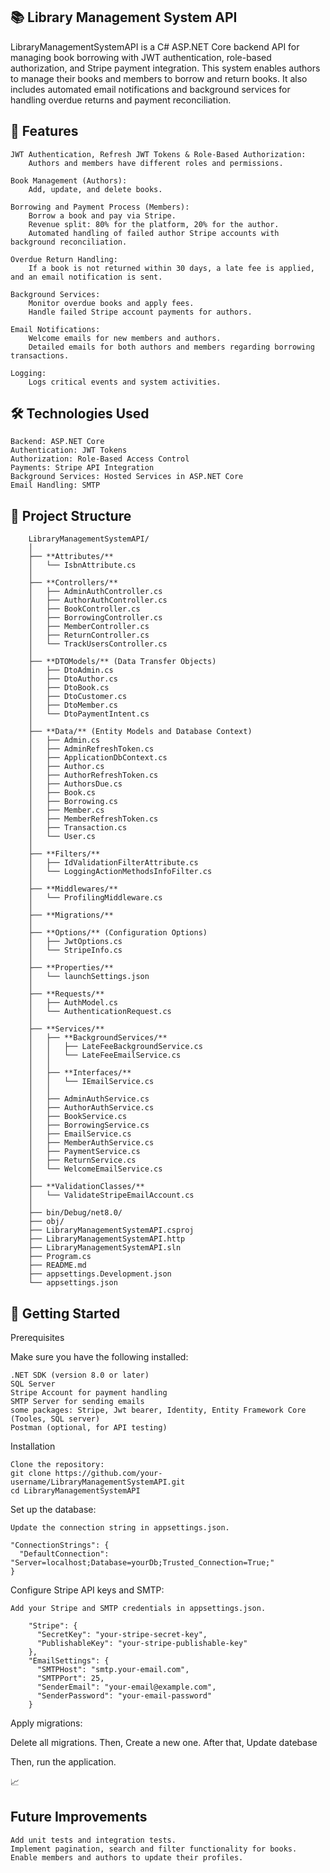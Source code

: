<h2>📚 Library Management System API</h2>

LibraryManagementSystemAPI is a C# ASP.NET Core backend API for managing book borrowing with JWT authentication, role-based authorization, and Stripe payment integration. This system enables authors to manage their books and members to borrow and return books. It also includes automated email notifications and background services for handling overdue returns and payment reconciliation.

<h2>🌟 Features</h2>

    JWT Authentication, Refresh JWT Tokens & Role-Based Authorization:
        Authors and members have different roles and permissions.

    Book Management (Authors):
        Add, update, and delete books.

    Borrowing and Payment Process (Members):
        Borrow a book and pay via Stripe.
        Revenue split: 80% for the platform, 20% for the author.
        Automated handling of failed author Stripe accounts with background reconciliation.

    Overdue Return Handling:
        If a book is not returned within 30 days, a late fee is applied, and an email notification is sent.

    Background Services:
        Monitor overdue books and apply fees.
        Handle failed Stripe account payments for authors.

    Email Notifications:
        Welcome emails for new members and authors.
        Detailed emails for both authors and members regarding borrowing transactions.

    Logging:
        Logs critical events and system activities.

 <h2>🛠️ Technologies Used</h2>

    Backend: ASP.NET Core
    Authentication: JWT Tokens
    Authorization: Role-Based Access Control
    Payments: Stripe API Integration
    Background Services: Hosted Services in ASP.NET Core
    Email Handling: SMTP

<h2>📂 Project Structure</h2>


        LibraryManagementSystemAPI/  
        │  
        ├── **Attributes/**  
        │   └── IsbnAttribute.cs  
        │  
        ├── **Controllers/**  
        │   ├── AdminAuthController.cs  
        │   ├── AuthorAuthController.cs  
        │   ├── BookController.cs  
        │   ├── BorrowingController.cs  
        │   ├── MemberController.cs  
        │   ├── ReturnController.cs  
        │   └── TrackUsersController.cs  
        │  
        ├── **DTOModels/** (Data Transfer Objects)  
        │   ├── DtoAdmin.cs  
        │   ├── DtoAuthor.cs  
        │   ├── DtoBook.cs  
        │   ├── DtoCustomer.cs  
        │   ├── DtoMember.cs  
        │   └── DtoPaymentIntent.cs  
        │  
        ├── **Data/** (Entity Models and Database Context)  
        │   ├── Admin.cs  
        │   ├── AdminRefreshToken.cs  
        │   ├── ApplicationDbContext.cs  
        │   ├── Author.cs  
        │   ├── AuthorRefreshToken.cs  
        │   ├── AuthorsDue.cs  
        │   ├── Book.cs  
        │   ├── Borrowing.cs  
        │   ├── Member.cs  
        │   ├── MemberRefreshToken.cs  
        │   ├── Transaction.cs  
        │   └── User.cs  
        │  
        ├── **Filters/**  
        │   ├── IdValidationFilterAttribute.cs  
        │   └── LoggingActionMethodsInfoFilter.cs  
        │  
        ├── **Middlewares/**  
        │   └── ProfilingMiddleware.cs  
        │  
        ├── **Migrations/**  
        │  
        ├── **Options/** (Configuration Options)  
        │   ├── JwtOptions.cs  
        │   └── StripeInfo.cs  
        │  
        ├── **Properties/**  
        │   └── launchSettings.json  
        │  
        ├── **Requests/**  
        │   ├── AuthModel.cs  
        │   └── AuthenticationRequest.cs  
        │  
        ├── **Services/**  
        │   ├── **BackgroundServices/**  
        │   │   ├── LateFeeBackgroundService.cs  
        │   │   └── LateFeeEmailService.cs  
        │   │  
        │   ├── **Interfaces/**  
        │   │   └── IEmailService.cs  
        │   │  
        │   ├── AdminAuthService.cs  
        │   ├── AuthorAuthService.cs  
        │   ├── BookService.cs  
        │   ├── BorrowingService.cs  
        │   ├── EmailService.cs  
        │   ├── MemberAuthService.cs  
        │   ├── PaymentService.cs  
        │   ├── ReturnService.cs  
        │   └── WelcomeEmailService.cs  
        │  
        ├── **ValidationClasses/**  
        │   └── ValidateStripeEmailAccount.cs  
        │  
        ├── bin/Debug/net8.0/  
        ├── obj/  
        ├── LibraryManagementSystemAPI.csproj  
        ├── LibraryManagementSystemAPI.http  
        ├── LibraryManagementSystemAPI.sln  
        ├── Program.cs  
        ├── README.md  
        ├── appsettings.Development.json  
        └── appsettings.json  


 <h2>🚀 Getting Started</h2>
Prerequisites

Make sure you have the following installed:

    .NET SDK (version 8.0 or later)
    SQL Server
    Stripe Account for payment handling
    SMTP Server for sending emails
    some packages: Stripe, Jwt bearer, Identity, Entity Framework Core (Tooles, SQL server)
    Postman (optional, for API testing)

Installation

    Clone the repository:
    git clone https://github.com/your-username/LibraryManagementSystemAPI.git
    cd LibraryManagementSystemAPI

Set up the database:

    Update the connection string in appsettings.json.

    "ConnectionStrings": {
      "DefaultConnection": "Server=localhost;Database=yourDb;Trusted_Connection=True;"
    }

Configure Stripe API keys and SMTP:

    Add your Stripe and SMTP credentials in appsettings.json.

        "Stripe": {
          "SecretKey": "your-stripe-secret-key",
          "PublishableKey": "your-stripe-publishable-key"
        },
        "EmailSettings": {
          "SMTPHost": "smtp.your-email.com",
          "SMTPPort": 25,
          "SenderEmail": "your-email@example.com",
          "SenderPassword": "your-email-password"
        }

Apply migrations:

Delete all migrations.
Then, Create a new one.
After that, Update datebase

Then, run the application.

📈 <h2>Future Improvements</h2>

    Add unit tests and integration tests.
    Implement pagination, search and filter functionality for books.
    Enable members and authors to update their profiles.
